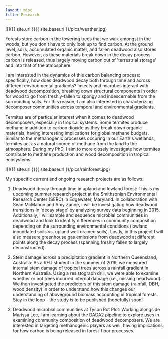 ```yaml
---
layout: misc
title: Research
---
```

![]({{ site.url }}{{ site.baseurl }}/pics/weather.jpg)

Forests store carbon in the towering trees that we walk amongst in the woods, but you don't have to only look up to find carbon. At the ground level, soils, accumulated organic matter, and fallen deadwood also stores carbon. However, as these materials break down in the decay process, carbon is released, thus largely moving carbon out of 'terrestrial storage' and into that of the atmosphere. 

I am interested in the dynamics of this carbon balancing process: specifically, how does deadwood decay both through time and across different environmental gradients? Insects and microbes interact with deadwood decomposition, breaking down structural components in order for wood to go from freshly-fallen to spongy and indescernable from the surrounding soils. For this reason, I am also interested in characterizing decomposer communities across temporal and environmental gradients. 

Termites are of particular interest when it comes to deadwood decomposers, especially in tropical systems. Some termites produce methane in addition to carbon dioxide as they break down organic materials, having interesting implications for global methane budgets. Similar to the methanogenic processes occuring in our Earth's wetlands, termites act as a natural source of methane from the land to the atmosphere. During my PhD, I aim to more closely investigate how termites contribute to methane production and wood decomposition in tropical ecosystems. 

![]({{ site.url }}{{ site.baseurl }}/pics/rainforest.jpg)

My supecific current and ongoing research projects are as follows:
1. Deadwood decay through time in upland and lowland forest: This is my upcoming summer research project at the Smithsonian Environmental Research Center (SERC) in Edgewater, Maryland. In collaboration with Sean McMahon and Amy Zanne, I will be investigating how deadwood transitions in 'decay stage' by analyzing survey data beginning in 2015. Additionally, I will sample and sequence microbial communities in deadwood and look to identify differences in community composition depending on the surrounding environmental conditions (lowland innundated soils vs. upland well drained soils). Lastly, in this project I will also measure greenhouse gas emissions from deadwood at different points along the decay process (spanning freshly fallen to largely deconstructed). 

2. Stem damage across a precipitation gradient in Northern Queensland, Australia: As a REU student in the summer of 2019, we measured internal stem damage of tropical trees across a rainfall gradient in Northern Australia. Using a resistograph drill, we were able to examine whether or not trees incurred internal damage (i.e., missing heartwood). We then investigated the predictors of this stem damage (rainfall, DBH, wood density) in order to understand how this changes our understanding of aboveground biomass accounting in tropical forests. Stay in the loop - the study is to be published (hopefully) soon!

3. Deadwood microbial communities at Tyson Rot Plot: Working alongside Marissa Lee, I am learning about the DADA2 pipeline to explore uses in examining community composition of deadwood decomposers. We are interested in targeting methanogenic players as well, having implications for how carbon is being released in forest-floor processes. 

